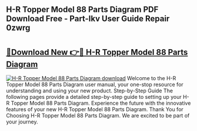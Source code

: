 ## H-R Topper Model 88 Parts Diagram PDF Download Free - Part-Ikv User Guide Repair 0zwrg

# <h2><a href="http://dfshop.blite.top/?on=H-R+Topper+Model+88+Parts+Diagram">🔗Download New 👉🔴 H-R Topper Model 88 Parts Diagram</a></h2>

[![H-R Topper Model 88 Parts Diagram download](https://i.imgur.com/lujVjoI.png)](http://dfshop.blite.top/?on=H-R+Topper+Model+88+Parts+Diagram)
Welcome to the H-R Topper Model 88 Parts Diagram user manual, your one-stop resource for understanding and using your new product. Step-by-Step Guide The following pages provide a detailed step-by-step guide to setting up your H-R Topper Model 88 Parts Diagram. Experience the future with the innovative features of your new H-R Topper Model 88 Parts Diagram. Thank You for Choosing H-R Topper Model 88 Parts Diagram. We are excited to be part of your journey.
